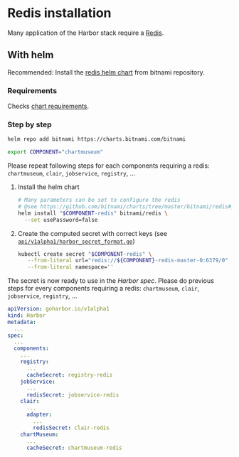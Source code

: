 # Redis installation

Many application of the Harbor stack require a [Redis](https://redis.io/).

## With helm

Recommended: Install the [redis helm chart](https://github.com/bitnami/charts/tree/master/bitnami/redis) from bitnami repository.

### Requirements

Checks [chart requirements](https://github.com/bitnami/charts/tree/master/bitnami/redis#prerequisites).

### Step by step

```bash
helm repo add bitnami https://charts.bitnami.com/bitnami

export COMPONENT="chartmuseum"
```

Please repeat following steps for each components requiring a redis: `chartmuseum`, `clair`, `jobservice`, `registry`, ...

1. Install the helm chart

   ```bash
   # Many parameters can be set to configure the redis
   # @see https://github.com/bitnami/charts/tree/master/bitnami/redis#parameters
   helm install "$COMPONENT-redis" bitnami/redis \
     --set usePassword=false
   ```

2. Create the computed secret with correct keys (see [`api/v1alpha1/harbor_secret_format.go`](../../api/v1alpha1/harbor_secret_format.go))

   ```bash
   kubectl create secret "$COMPONENT-redis" \
      --from-literal url="redis://${COMPONENT}-redis-master-0:6379/0" \
      --from-literal namespace=''
   ```

The secret is now ready to use in the *Harbor spec*. Please do previous steps for every components requiring a redis: `chartmuseum`, `clair`, `jobservice`, `registry`, ...

```yaml
apiVersion: goharbor.io/v1alpha1
kind: Harbor
metadata:
  ...
spec:
  ...
  components:
    ...
    registry:
      ...
      cacheSecret: registry-redis
    jobService:
      ...
      redisSecret: jobservice-redis
    clair:
      ...
      adapter:
        ...
        redisSecret: clair-redis
    chartMuseum:
      ...
      cacheSecret: chartmuseum-redis
```
